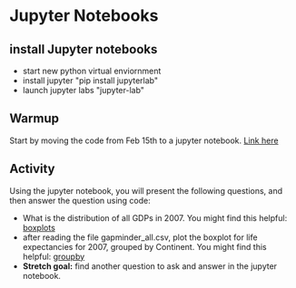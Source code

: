 
# Jupyter Notebooks

## install Jupyter notebooks

- start new python virtual enviornment 
- install jupyter "pip install jupyterlab"
- launch jupyter labs "jupyter-lab"
  
## Warmup

Start by moving the code from Feb 15th to a jupyter notebook. [Link here](
https://github.com/cmu-crafting-software/in-class-2022/blob/main/feb-15-pandas/exercises.md)

## Activity
Using the jupyter notebook, you will present the following questions, and then answer the question using code:

-  What is the distribution of all GDPs in 2007.  You might find this helpful: [boxplots](https://pandas.pydata.org/docs/reference/api/pandas.DataFrame.boxplot.html)
-  after reading the file gapminder_all.csv, plot the boxplot for life expectancies for 2007, grouped by Continent.  You might find this helpful: [groupby](https://pandas.pydata.org/docs/reference/api/pandas.DataFrame.groupby.html)
- **Stretch goal:**  find another question to ask and answer in the jupyter notebook.